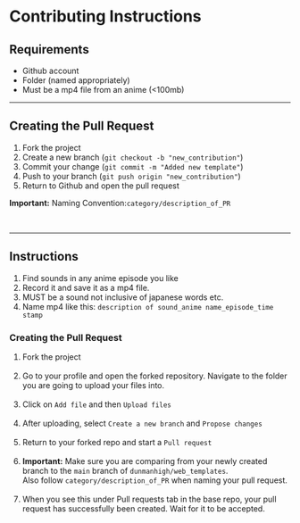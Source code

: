 # Contributing Instructions

## Requirements

- Github account
- Folder (named appropriately)
- Must be a mp4 file from an anime (<100mb)

---

## Creating the Pull Request

1. Fork the project
2. Create a new branch (`git checkout -b "new_contribution"`)
3. Commit your change (`git commit -m "Added new template"`)
4. Push to your branch (`git push origin "new_contribution"`)
5. Return to Github and open the pull request

**Important:** Naming Convention:`category/description_of_PR`

<br>

---

## Instructions

1. Find sounds in any anime episode you like
2. Record it and save it as a mp4 file.
3. MUST be a sound not inclusive of japanese words etc.
4. Name mp4 like this: `description of sound_anime name_episode_time stamp`

### Creating the Pull Request

1. Fork the project
<br><br>
2. Go to your profile and open the forked repository. Navigate to the folder you are going to upload your files into.
<br><br>
3. Click on `Add file` and then `Upload files`
<br><br>
4. After uploading, select `Create a new branch` and `Propose changes`
<br><br>
5. Return to your forked repo and start a `Pull request`
<br><br>
6. **Important:** Make sure you are comparing from your newly created branch to the `main` branch of `dunmanhigh/web_templates`.<br>
Also follow `category/description_of_PR` when naming your pull request.
<br><br>
7. When you see this under Pull requests tab in the base repo, your pull request has successfully been created. Wait for it to be accepted.
